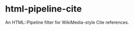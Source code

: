 html-pipeline-cite
==================

An HTML::Pipeline filter for WikiMedia-style Cite references.